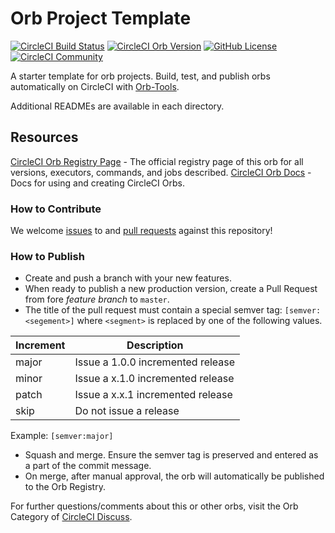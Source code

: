 # Orb Project Template

[![CircleCI Build Status](https://circleci.com/gh/packituz16/aws-ecs-orb.svg?style=shield "CircleCI Build Status")](https://circleci.com/gh/packituz16/aws-ecs-orb) [![CircleCI Orb Version](https://img.shields.io/badge/endpoint.svg?url=https://badges.circleci.io/orb/packituz16/aws-ecs-orb)](https://circleci.com/orbs/registry/orb/packituz16/aws-ecs-orb) [![GitHub License](https://img.shields.io/badge/license-MIT-lightgrey.svg)](https://raw.githubusercontent.com/packituz16/aws-ecs-orb/master/LICENSE) [![CircleCI Community](https://img.shields.io/badge/community-CircleCI%20Discuss-343434.svg)](https://discuss.circleci.com/c/ecosystem/orbs)



A starter template for orb projects. Build, test, and publish orbs automatically on CircleCI with [Orb-Tools](https://circleci.com/orbs/registry/orb/circleci/orb-tools).

Additional READMEs are available in each directory.



## Resources

[CircleCI Orb Registry Page](https://circleci.com/orbs/registry/orb/packituz16/aws-ecs-orb) - The official registry page of this orb for all versions, executors, commands, and jobs described.
[CircleCI Orb Docs](https://circleci.com/docs/2.0/orb-intro/#section=configuration) - Docs for using and creating CircleCI Orbs.

### How to Contribute

We welcome [issues](https://github.com/packituz16/aws-ecs-orb/issues) to and [pull requests](https://github.com/packituz16/aws-ecs-orb/pulls) against this repository!

### How to Publish
* Create and push a branch with your new features.
* When ready to publish a new production version, create a Pull Request from fore _feature branch_ to `master`.
* The title of the pull request must contain a special semver tag: `[semver:<segement>]` where `<segment>` is replaced by one of the following values.

| Increment | Description|
| ----------| -----------|
| major     | Issue a 1.0.0 incremented release|
| minor     | Issue a x.1.0 incremented release|
| patch     | Issue a x.x.1 incremented release|
| skip      | Do not issue a release|

Example: `[semver:major]`

* Squash and merge. Ensure the semver tag is preserved and entered as a part of the commit message.
* On merge, after manual approval, the orb will automatically be published to the Orb Registry.


For further questions/comments about this or other orbs, visit the Orb Category of [CircleCI Discuss](https://discuss.circleci.com/c/orbs).

